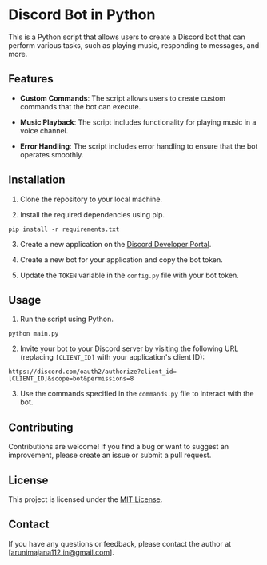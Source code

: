 

# Discord Bot in Python

This is a Python script that allows users to create a Discord bot that can perform various tasks, such as playing music, responding to messages, and more.

## Features

- **Custom Commands**: The script allows users to create custom commands that the bot can execute.

- **Music Playback**: The script includes functionality for playing music in a voice channel.

- **Error Handling**: The script includes error handling to ensure that the bot operates smoothly.

## Installation

1. Clone the repository to your local machine.

2. Install the required dependencies using pip.

```
pip install -r requirements.txt
```

3. Create a new application on the [Discord Developer Portal](https://discord.com/developers/applications).

4. Create a new bot for your application and copy the bot token.

5. Update the `TOKEN` variable in the `config.py` file with your bot token.

## Usage

1. Run the script using Python.

```
python main.py
```

2. Invite your bot to your Discord server by visiting the following URL (replacing `[CLIENT_ID]` with your application's client ID): 

```
https://discord.com/oauth2/authorize?client_id=[CLIENT_ID]&scope=bot&permissions=8
```

3. Use the commands specified in the `commands.py` file to interact with the bot.

## Contributing

Contributions are welcome! If you find a bug or want to suggest an improvement, please create an issue or submit a pull request.

## License

This project is licensed under the [MIT License](https://opensource.org/licenses/MIT).

## Contact

If you have any questions or feedback, please contact the author at [arunimajana112.in@gmail.com].
